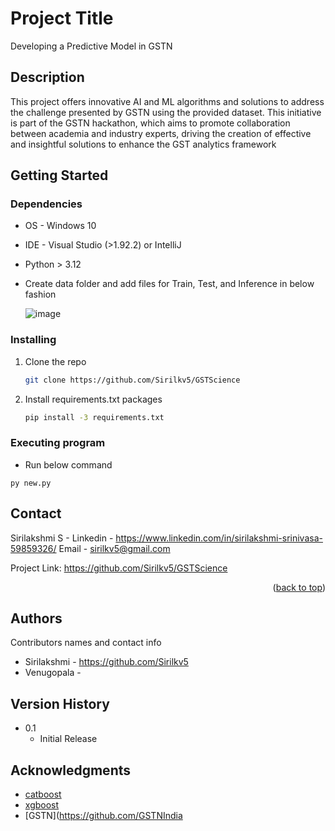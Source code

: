 # Project Title

Developing a Predictive Model in GSTN

## Description

This project offers innovative AI and ML algorithms and solutions to address the challenge presented by GSTN using the provided dataset. This initiative is part of the GSTN hackathon, which aims to promote collaboration between academia and industry experts, driving the creation of effective and insightful solutions to enhance the GST analytics framework

## Getting Started

### Dependencies

* OS - Windows 10
* IDE - Visual Studio (>1.92.2) or IntelliJ
* Python > 3.12
* Create data folder and add files for Train, Test, and Inference in below fashion

  ![image](https://github.com/user-attachments/assets/c62977a5-2f7f-4d76-8d76-c8aff34165d3)


### Installing

1. Clone the repo
   ```sh
   git clone https://github.com/Sirilkv5/GSTScience
   ```
2. Install requirements.txt packages
   ```sh
   pip install -3 requirements.txt
   ```
 

### Executing program

* Run below command
```
py new.py
```

<!-- CONTACT -->
## Contact

Sirilakshmi S  -
Linkedin - https://www.linkedin.com/in/sirilakshmi-srinivasa-59859326/ 
Email - sirilkv5@gmail.com

Project Link: https://github.com/Sirilkv5/GSTScience

<p align="right">(<a href="#readme-top">back to top</a>)</p>

## Authors

Contributors names and contact info

* Sirilakshmi - https://github.com/Sirilkv5
* Venugopala - 


## Version History

* 0.1
    * Initial Release


## Acknowledgments


* [catboost](https://catboost.ai/docs/concepts/python-reference_catboostclassifier)
* [xgboost](https://xgboost.readthedocs.io/en/stable/)
* [GSTN](https://github.com/GSTNIndia

